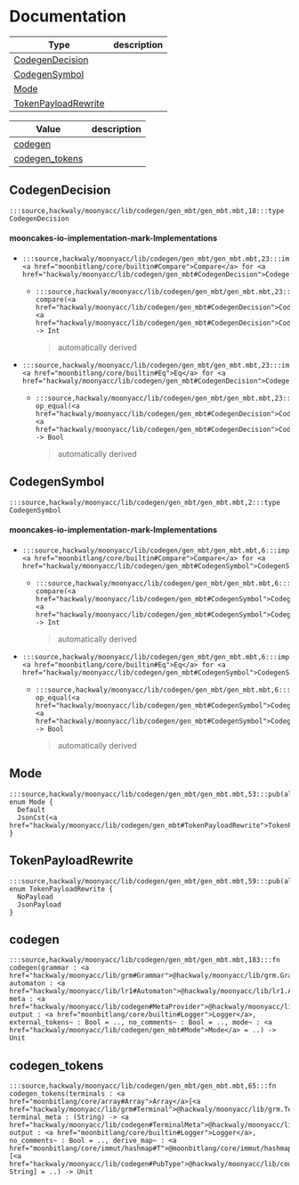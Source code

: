 # Documentation
|Type|description|
|---|---|
|[CodegenDecision](#CodegenDecision)||
|[CodegenSymbol](#CodegenSymbol)||
|[Mode](#Mode)||
|[TokenPayloadRewrite](#TokenPayloadRewrite)||

|Value|description|
|---|---|
|[codegen](#codegen)||
|[codegen\_tokens](#codegen_tokens)||

## CodegenDecision

```moonbit
:::source,hackwaly/moonyacc/lib/codegen/gen_mbt/gen_mbt.mbt,18:::type CodegenDecision
```


#### mooncakes-io-implementation-mark-Implementations
- ```moonbit
  :::source,hackwaly/moonyacc/lib/codegen/gen_mbt/gen_mbt.mbt,23:::impl <a href="moonbitlang/core/builtin#Compare">Compare</a> for <a href="hackwaly/moonyacc/lib/codegen/gen_mbt#CodegenDecision">CodegenDecision</a>
  ```
  > 
  * ```moonbit
    :::source,hackwaly/moonyacc/lib/codegen/gen_mbt/gen_mbt.mbt,23:::fn compare(<a href="hackwaly/moonyacc/lib/codegen/gen_mbt#CodegenDecision">CodegenDecision</a>, <a href="hackwaly/moonyacc/lib/codegen/gen_mbt#CodegenDecision">CodegenDecision</a>) -> Int
    ```
    > automatically derived
- ```moonbit
  :::source,hackwaly/moonyacc/lib/codegen/gen_mbt/gen_mbt.mbt,23:::impl <a href="moonbitlang/core/builtin#Eq">Eq</a> for <a href="hackwaly/moonyacc/lib/codegen/gen_mbt#CodegenDecision">CodegenDecision</a>
  ```
  > 
  * ```moonbit
    :::source,hackwaly/moonyacc/lib/codegen/gen_mbt/gen_mbt.mbt,23:::fn op_equal(<a href="hackwaly/moonyacc/lib/codegen/gen_mbt#CodegenDecision">CodegenDecision</a>, <a href="hackwaly/moonyacc/lib/codegen/gen_mbt#CodegenDecision">CodegenDecision</a>) -> Bool
    ```
    > automatically derived

## CodegenSymbol

```moonbit
:::source,hackwaly/moonyacc/lib/codegen/gen_mbt/gen_mbt.mbt,2:::type CodegenSymbol
```


#### mooncakes-io-implementation-mark-Implementations
- ```moonbit
  :::source,hackwaly/moonyacc/lib/codegen/gen_mbt/gen_mbt.mbt,6:::impl <a href="moonbitlang/core/builtin#Compare">Compare</a> for <a href="hackwaly/moonyacc/lib/codegen/gen_mbt#CodegenSymbol">CodegenSymbol</a>
  ```
  > 
  * ```moonbit
    :::source,hackwaly/moonyacc/lib/codegen/gen_mbt/gen_mbt.mbt,6:::fn compare(<a href="hackwaly/moonyacc/lib/codegen/gen_mbt#CodegenSymbol">CodegenSymbol</a>, <a href="hackwaly/moonyacc/lib/codegen/gen_mbt#CodegenSymbol">CodegenSymbol</a>) -> Int
    ```
    > automatically derived
- ```moonbit
  :::source,hackwaly/moonyacc/lib/codegen/gen_mbt/gen_mbt.mbt,6:::impl <a href="moonbitlang/core/builtin#Eq">Eq</a> for <a href="hackwaly/moonyacc/lib/codegen/gen_mbt#CodegenSymbol">CodegenSymbol</a>
  ```
  > 
  * ```moonbit
    :::source,hackwaly/moonyacc/lib/codegen/gen_mbt/gen_mbt.mbt,6:::fn op_equal(<a href="hackwaly/moonyacc/lib/codegen/gen_mbt#CodegenSymbol">CodegenSymbol</a>, <a href="hackwaly/moonyacc/lib/codegen/gen_mbt#CodegenSymbol">CodegenSymbol</a>) -> Bool
    ```
    > automatically derived

## Mode

```moonbit
:::source,hackwaly/moonyacc/lib/codegen/gen_mbt/gen_mbt.mbt,53:::pub(all) enum Mode {
  Default
  JsonCst(<a href="hackwaly/moonyacc/lib/codegen/gen_mbt#TokenPayloadRewrite">TokenPayloadRewrite</a>?)
}
```


## TokenPayloadRewrite

```moonbit
:::source,hackwaly/moonyacc/lib/codegen/gen_mbt/gen_mbt.mbt,59:::pub(all) enum TokenPayloadRewrite {
  NoPayload
  JsonPayload
}
```


## codegen

```moonbit
:::source,hackwaly/moonyacc/lib/codegen/gen_mbt/gen_mbt.mbt,183:::fn codegen(grammar : <a href="hackwaly/moonyacc/lib/grm#Grammar">@hackwaly/moonyacc/lib/grm.Grammar</a>, automaton : <a href="hackwaly/moonyacc/lib/lr1#Automaton">@hackwaly/moonyacc/lib/lr1.Automaton</a>, meta : <a href="hackwaly/moonyacc/lib/codegen#MetaProvider">@hackwaly/moonyacc/lib/codegen.MetaProvider</a>, output : <a href="moonbitlang/core/builtin#Logger">Logger</a>, external_tokens~ : Bool = .., no_comments~ : Bool = .., mode~ : <a href="hackwaly/moonyacc/lib/codegen/gen_mbt#Mode">Mode</a> = ..) -> Unit
```


## codegen\_tokens

```moonbit
:::source,hackwaly/moonyacc/lib/codegen/gen_mbt/gen_mbt.mbt,65:::fn codegen_tokens(terminals : <a href="moonbitlang/core/array#Array">Array</a>[<a href="hackwaly/moonyacc/lib/grm#Terminal">@hackwaly/moonyacc/lib/grm.Terminal</a>], terminal_meta : (String) -> <a href="hackwaly/moonyacc/lib/codegen#TerminalMeta">@hackwaly/moonyacc/lib/codegen.TerminalMeta</a>, output : <a href="moonbitlang/core/builtin#Logger">Logger</a>, no_comments~ : Bool = .., derive_map~ : <a href="moonbitlang/core/immut/hashmap#T">@moonbitlang/core/immut/hashmap.T</a>[<a href="hackwaly/moonyacc/lib/codegen#PubType">@hackwaly/moonyacc/lib/codegen.PubType</a>, String] = ..) -> Unit
```

